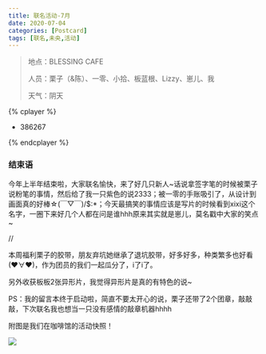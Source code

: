 ```yaml
---
title: 联名活动-7月
date: 2020-07-04
categories: [Postcard]
tags: [联名,未央,活动]
---
```


> 地点：BLESSING  CAFE
>
> 人员：栗子（&陈）、一零、小拾、板蓝根、Lizzy、崽儿、我
>
> 天气：阴天

{% cplayer  %}

  - 386267

{% endcplayer %}

### 结束语

今年上半年结束啦，大家联名愉快，来了好几只新人~话说拿签字笔的时候被栗子说粉笔的事情，然后给了我一只紫色的说2333；被一零的手账吸引了，从设计到画面真的好棒☆(￣▽￣)/$:*；今天最搞笑的事情应该是写片的时候看到xixi这个名字，一圈下来好几个人都在问是谁hhh原来其实就是崽儿，莫名戳中大家的笑点~

//

本周福利栗子的胶带，朋友弃坑她继承了退坑胶带，好多好多，种类繁多也好看(♥∀♥)，作为团员的我们一起瓜分了，i了i了。

另外收获板板2张异形片，我觉得异形片是真的有特色的说~

PS：我的留言本终于启动啦，简直不要太开心的说，栗子还带了2个团章，敲敲敲，下次联名我也想当一只没有感情的敲章机器hhhh

附图是我们在咖啡馆的活动快照！

![](https://cdn.jsdelivr.net/gh/mumozi/Figure_bed/imagine/1593884550065.jpg)
